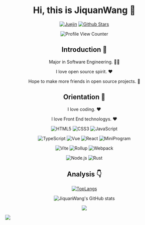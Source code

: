 <div align=center>
  
# Hi, this is JiquanWang :wave:

<p>

[![Juejin](https://img.shields.io/badge/-%E6%8E%98%E9%87%91-blue)](https://juejin.cn/user/1451011082036456/posts)
[![Github Stars](https://img.shields.io/github/stars/JiquanWang99?color=faf408&label=github%20stars&logo=github)](https://github.com/JiquanWang99)

</p>

![Profile View Counter](https://komarev.com/ghpvc/?username=JiquanWang99)

## Introduction :raised_hands:

Major in Software Engineering. :man_technologist:

I love open source spirit. :heart:

Hope to make more friends in open source projects. :eyes:

## Orientation :dart:

I love coding. :heart:

I love Front End technologys. :heart:

<p>

![HTML5](https://img.shields.io/badge/-HTML5-red?logo=html5&logoColor=white)
![CSS3](https://img.shields.io/badge/-CSS3-blue?logo=css3&logoColor=white)
![JavaScript](https://img.shields.io/badge/-JavaScript-yellow?logo=javascript&logoColor=white)

</p>

<p>

![TypeScript](https://img.shields.io/badge/-TypeScript-blue?logo=typescript&logoColor=white)
![Vue](https://img.shields.io/badge/-Vue-34495e?logo=vue.js)
![React](https://img.shields.io/badge/-React-282c34?logo=react)
![MiniProgram](https://img.shields.io/badge/-MiniProgram-07c160?logo=wechat&logoColor=white)

</p>

<p>

![Vite](https://img.shields.io/badge/-Vite-646cff?logo=vite&logoColor=white)
![Rollup](https://img.shields.io/badge/-Rollup-ef3335?logo=rollup.js&logoColor=white)
![Webpack](https://img.shields.io/badge/-Webpack-1a6bac?logo=webpack)

</p>
  
<p>

![Node.js](https://img.shields.io/badge/Node.js-43853D?style=for-the-badge&logo=node.js&logoColor=white)
![Rust](https://img.shields.io/badge/Rust-000000?style=for-the-badge&logo=rust&logoColor=white)
  
</p>
  

## Analysis :point_down:

[![TopLangs](https://github-readme-stats.vercel.app/api/top-langs/?username=JiquanWang99&layout=compact)](https://github.com/anuraghazra/github-readme-stats)

![JiquanWang's GitHub stats](https://github-readme-stats.vercel.app/api?username=JiquanWang99&show_icons=true&bg_color=30,e96443,904e95&title_color=fff&text_color=fff)

![](https://github-profile-trophy.vercel.app/?username=JiquanWang99&theme=flat&column=7&margin-w=10)

</div>

![](https://hit.yhype.me/github/profile?user_id=57290456)
